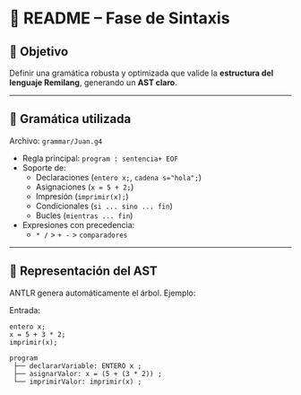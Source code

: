 # 📘 README – Fase de Sintaxis

## 🎯 Objetivo
Definir una gramática robusta y optimizada que valide la **estructura del lenguaje Remilang**, generando un **AST claro**.

---

## 📄 Gramática utilizada
Archivo: `grammar/Juan.g4`

- Regla principal: `program : sentencia+ EOF`
- Soporte de:
  - Declaraciones (`entero x;`, `cadena s="hola";`)
  - Asignaciones (`x = 5 + 2;`)
  - Impresión (`imprimir(x);`)
  - Condicionales (`si ... sino ... fin`)
  - Bucles (`mientras ... fin`)
- Expresiones con precedencia:
  - `* /` > `+ -` > `comparadores`

---

## 🌳 Representación del AST
ANTLR genera automáticamente el árbol. Ejemplo:

Entrada:
```remi
entero x;
x = 5 + 3 * 2;
imprimir(x);

program
 ├── declararVariable: ENTERO x ;
 ├── asignarValor: x = (5 + (3 * 2)) ;
 └── imprimirValor: imprimir(x) ;
